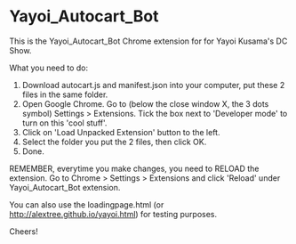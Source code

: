 # Yayoi_Autocart_Bot

This is the Yayoi_Autocart_Bot Chrome extension for for Yayoi Kusama's DC Show.

What you need to do:

1. Download autocart.js and manifest.json into your computer, put these 2 files in the same folder.
2. Open Google Chrome. Go to (below the close window X, the 3 dots symbol) Settings > Extensions. Tick the box next to 'Developer mode' to turn on this 'cool stuff'.
3. Click on 'Load Unpacked Extension' button to the left.
4. Select the folder you put the 2 files, then click OK.
5. Done.

REMEMBER, everytime you make changes, you need to RELOAD the extension. 
Go to Chrome > Settings > Extensions and click 'Reload' under Yayoi_Autocart_Bot extension.

You can also use the loadingpage.html (or http://alextree.github.io/yayoi.html) for testing purposes.

Cheers!
